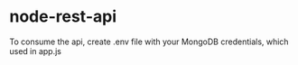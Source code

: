 # node-rest-api

To consume the api, create .env file with your MongoDB credentials, which used in app.js
